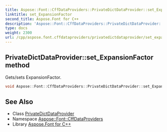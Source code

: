 ```yaml
---
title: Aspose::Font::CffDataProviders::PrivateDictDataProvider::set_ExpansionFactor method
linktitle: set_ExpansionFactor
second_title: Aspose.Font for C++
description: 'Aspose::Font::CffDataProviders::PrivateDictDataProvider::set_ExpansionFactor method. Gets/sets ExpansionFactor in C++.'
type: docs
weight: 2300
url: /cpp/aspose.font.cffdataproviders/privatedictdataprovider/set_expansionfactor/
---
```

## PrivateDictDataProvider::set_ExpansionFactor method


Gets/sets ExpansionFactor.

```cpp
void Aspose::Font::CffDataProviders::PrivateDictDataProvider::set_ExpansionFactor(double value)
```

## See Also

* Class [PrivateDictDataProvider](../)
* Namespace [Aspose::Font::CffDataProviders](../../)
* Library [Aspose.Font for C++](../../../)
